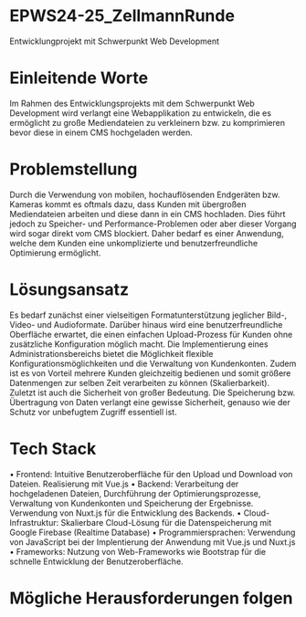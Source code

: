 # EPWS24-25_ZellmannRunde
Entwicklungprojekt mit Schwerpunkt Web Development

# Einleitende Worte
Im Rahmen des Entwicklungsprojekts mit dem Schwerpunkt Web Development wird verlangt eine Webapplikation zu entwickeln, die es ermöglicht zu große Mediendateien zu verkleinern bzw. zu komprimieren bevor diese in einem CMS hochgeladen werden.

# Problemstellung
Durch die Verwendung von mobilen, hochauflösenden Endgeräten bzw. Kameras kommt es oftmals dazu, dass Kunden mit übergroßen Mediendateien arbeiten und diese dann in ein CMS hochladen. Dies führt jedoch zu Speicher- und Performance-Problemen oder aber dieser Vorgang wird sogar direkt vom CMS blockiert. Daher bedarf es einer Anwendung, welche dem Kunden eine unkomplizierte und benutzerfreundliche Optimierung ermöglicht.

# Lösungsansatz
Es bedarf zunächst einer vielseitigen Formatunterstützung jeglicher Bild-, Video- und Audioformate. Darüber hinaus wird eine benutzerfreundliche Oberfläche erwartet, die einen einfachen Upload-Prozess für Kunden ohne zusätzliche Konfiguration möglich macht. Die Implementierung eines Administrationsbereichs bietet die Möglichkeit flexible Konfigurationsmöglichkeiten und die Verwaltung von Kundenkonten. Zudem ist es von Vorteil mehrere Kunden gleichzeitig bedienen und somit größere Datenmengen zur selben Zeit verarbeiten zu können (Skalierbarkeit). Zuletzt ist auch die Sicherheit von großer Bedeutung. Die Speicherung bzw. Übertragung von Daten verlangt eine gewisse Sicherheit, genauso wie der Schutz vor unbefugtem Zugriff essentiell ist.

# Tech Stack
• Frontend: Intuitive Benutzeroberfläche für den Upload und Download von Dateien. Realisierung mit Vue.js
•	Backend: Verarbeitung der hochgeladenen Dateien, Durchführung der Optimierungsprozesse, Verwaltung von Kundenkonten und Speicherung der Ergebnisse. Verwendung von Nuxt.js für die Entwicklung des Backends.
•	Cloud-Infrastruktur: Skalierbare Cloud-Lösung für die Datenspeicherung mit Google Firebase (Realtime Database)
•	Programmiersprachen: Verwendung von JavaScript bei der Implentierung der Anwendung mit Vue.js und Nuxt.js
•	Frameworks: Nutzung von Web-Frameworks wie Bootstrap für die schnelle Entwicklung der Benutzeroberfläche.

# Mögliche Herausforderungen folgen
